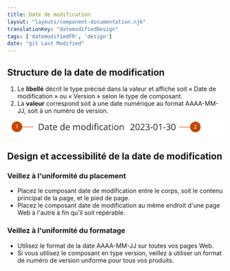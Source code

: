 ```yaml
---
title: Date de modification
layout: "layouts/component-documentation.njk"
translationKey: "datemodifiedDesign"
tags: ['datemodifiedFR', 'design']
date: "git Last Modified"
---
```


## Structure de la date de modification

<ol class="anatomy-list">
  <li>Le <strong>libellé</strong> décrit le type précisé dans la valeur et affiche soit « Date de modification » ou « Version » selon le type de composant.</li>
  <li>La <strong>valeur</strong> correspond soit à une date numérique au format AAAA-MM-JJ, soit à un numéro de version.</li>
</ol>

<img class="b-sm b-default p-400" src="/images/fr/components/anatomy/gcds-date-modified-anatomy.svg" alt="Une image du composant date de modification." />

## Design et accessibilité de la date de modification

### Veillez à l'uniformité du placement

- Placez le composant date de modification entre le corps, soit le contenu principal de la page, et le pied de page.
- Placez le composant date de modification au même endroit d'une page Web à l'autre à fin qu'il soit repérable.

### Veillez à l'uniformité du formatage

- Utilisez le format de la date AAAA-MM-JJ sur toutes vos pages Web.
- Si vous utilisez le composant en type version, veillez à utiliser un format de numéro de version uniforme pour tous vos produits.
